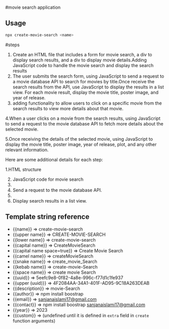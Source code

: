 #movie search application

## Usage

```bash
npx create-movie-search <name>
```
#steps

1. Create an HTML file that includes a form for movie search, a div to display search results, and a div to display movie details.Adding JavaScript code to handle the movie search and display the search results
2. The user submits the search form, using JavaScript to send a request to a movie database API to search for movies by title.Once receive the search results from the API, use JavaScript to display the results in a list view. For each movie result, display the movie title, poster image, and year of release.
3. adding functionality to allow users to click on a specific movie from the search results to view more details about that movie.

4.When a user clicks on a movie from the search results, using JavaScript to send a request to the movie database API to fetch more details about the selected movie.

5.Once receiving the details of the selected movie, using JavaScript to display the movie title, poster image, year of release, plot, and any other relevant information.

Here are some additional details for each step:

1.HTML structure

2. JavaScript code for movie search
3. 
4. Send a request to the movie database API.
5. 
6. Display search results in a list view.



## Template string reference

- {{name}} => create-movie-search
- {{upper name}} => CREATE-MOVIE-SEARCH
- {{lower name}} => create-movie-search
- {{capital name}} => CreateMovieSearch
- {{capital name space=true}} => Create Movie Search
- {{camel name}} => createMovieSearch
- {{snake name}} => create_movie_Search
- {{kebab name}} => create-movie-Search
- {{space name}} => create movie Search
- {{uuid}} => 5eefc9e8-0f82-4a8e-996c-f77d1c1fe937
- {{upper (uuid)}} => 4F2084AA-34A1-401F-AD95-9C18A263DEAB
- {{description}} =>  movie-Search
- {{author}} => npm install boostrap
- {{email}} => sanjanaislami17@gmail.com
- {{contact}} => npm install boostrap <sanjanaislami17@gmail.com>
- {{year}} => 2023
- {{custom}} =>  (undefined until it is defined in `extra` field in `create` function arguments)


